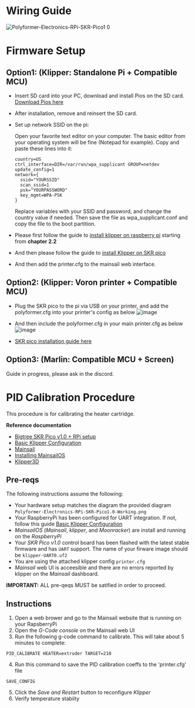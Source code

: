 # Wiring Guide

![Polyformer-Electronics-RPi-SKR-Pico1 0](https://user-images.githubusercontent.com/55605342/173913205-4c073081-22fa-4f03-8d1d-62b9d70ea6fb.png)

# Firmware Setup

## Option1: (Klipper: Standalone Pi + Compatible MCU)


- Insert SD card into your PC, download and install Pios on the SD card. [Download Pios here](https://www.raspberrypi.com/software/)
- After installation, remove and reinsert the SD card.

- Set up network SSID on the pi:

    Open your favorite text editor on your computer.
    The basic editor from your operating system will be fine (Notepad for example).
    Copy and paste these lines into it:
    ```
    country=US
    ctrl_interface=DIR=/var/run/wpa_supplicant GROUP=netdev
    update_config=1
    network={
      ssid="YOURSSID"
      scan_ssid=1
      psk="YOURPASSWORD"
      key_mgmt=WPA-PSK
    }
    ```
    Replace variables with your SSID and password, and change the country value if needed.
    Then save the file as wpa_supplicant.conf and copy the file to the boot partition.


- Please first follow the guide to [install klipper on raspberry pi](https://www.lpomykal.cz/kiauh-installation-guide/) starting from **chapter 2.2**


- And then please follow the guide to [install Klipper on SKR pico](https://github.com/bigtreetech/SKR-Pico/tree/master/Klipper)

- And then add the printer.cfg to the mainsail web interface.





## Option2: (Klipper: Voron printer + Compatible MCU)



- Plug the SKR pico to the pi via USB on your printer, and add the polyformer.cfg into your printer's config as below
![image](https://user-images.githubusercontent.com/55605342/166185969-eca3ac38-87a4-4fdb-8bb0-ddc4806e66f2.png)
- And then include the polyformer.cfg in your main printer.cfg as below
![image](https://user-images.githubusercontent.com/55605342/166186076-9d54991d-e156-47dc-b81a-397d029f8e0a.png)

- [SKR pico installation guide here](https://github.com/bigtreetech/SKR-Pico/tree/master/Klipper)

## Option3: (Marlin: Compatible MCU + Screen)


Guide in progress, please ask in the discord.


# PID Calibration Procedure

This procedure is for calibrating the heater cartridge.

__Reference documentation__

 - [Bigtree SKR Pico v1.0 + RPi setup](https://3dwork.io/en/skr-pico-analysis-and-complete-guide-of-this-great-little-controller)
  - [Basic Klipper Configuration](https://3dwork.io/en/skr-pico-analysis-and-complete-guide-of-this-great-little-controller/#basic-klipper-configuration)
 - [Mainsail](https://docs.mainsail.xyz/)
  - [Installing MainsailOS](https://docs.mainsail.xyz/setup/mainsail-os)
 - [Klipper3D](https://www.klipper3d.org)

## Pre-reqs

The following instructions assume the following:
 - Your hardware setup matches the diagram the provided diagram `Polyformer-Electronics-RPi-SKR-Pico1.0-Working.png`
 - Your RaspberryPi has been configured for UART integration. If not, follow this guide [Basic Klipper Configuration](https://3dwork.io/en/skr-pico-analysis-and-complete-guide-of-this-great-little-controller/#basic-klipper-configuration)
 - _MainsailOS_ (_Mainsail_, _klipper_, and _Moonracker_) are install and running on the _RaspberryPi_
 - Your _SKR Pico v1.0_ control board has been flashed with the latest stable firmware and has `UART` support. The name of your firware image should be `klipper-UART0.uf2`
 - You are using the attached klipper config `printer.cfg`
 - _Mainsail_ web UI is acceesible and there are no errors reported by klipper on the _Mainsail_ dashboard.

__IMPORTANT:__ ALL pre-qeqs MUST be satified in order to proceed.

## Instructions

1. Open a web brower and go to the Mainsail website that is running on your RapsberryPi
2. Open the _G-Code console_ on the Mainsail web UI
3. Run the following g-code command to calibrate. This will take about 5 minutes to complete:
```
PID_CALIBRATE HEATER=extruder TARGET=210
```
4. Run this command to save the PID calibration coeffs to the 'printer.cfg' file
```
SAVE_CONFIG
```
5. Click the _Save and Restart_ button to reconfigure _Klipper_
6. Verify temperature stabiity
